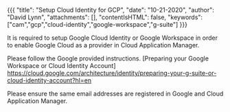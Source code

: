 {{{ "title": "Setup Cloud Identity for GCP",
"date": "10-21-2020",
"author": "David Lynn",
"attachments": [],
"contentIsHTML": false,
"keywords": ["cam","gcp","cloud-identity","google-workspace","g-suite"]
}}}

It is required to setup Google Cloud Identity or Google Workspace in order to enable Google Cloud as a provider in Cloud Application Manager.

Please follow the Google provided instructions.
[Preparing your Google Workspace or Cloud Identity Account] https://cloud.google.com/architecture/identity/preparing-your-g-suite-or-cloud-identity-account?hl=en

Please ensure the same email addresses are registered in Google and Cloud Application Manager.